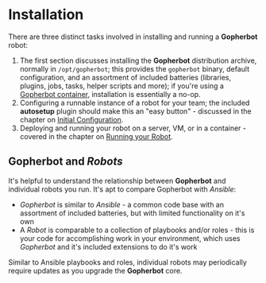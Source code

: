 # Installation

There are three distinct tasks involved in installing and running a **Gopherbot** robot:

1. The first section discusses installing the **Gopherbot** distribution archive, normally in `/opt/gopherbot`; this provides the `gopherbot` binary, default configuration, and an assortment of included batteries (libraries, plugins, jobs, tasks, helper scripts and more); if you're using a [Gopherbot container](https://hub.docker.com/r/lnxjedi/gopherbot), installation is essentially a no-op.
1. Configuring a runnable instance of a robot for your team; the included **autosetup** plugin should make this an "easy button" - discussed in the chapter on [Initial Configuration](RobotInstall.md).
1. Deploying and running your robot on a server, VM, or in a container - covered in the chapter on [Running your Robot](RunRobot.md).

## **Gopherbot** and *Robots*

It's helpful to understand the relationship between **Gopherbot** and individual robots you run. It's apt to compare Gopherbot with *Ansible*:
* *Gopherbot* is similar to *Ansible* - a common code base with an assortment of included batteries, but with limited functionality on it's own
* A *Robot* is comparable to a collection of playbooks and/or roles - this is your code for accomplishing work in your environment, which uses *Gopherbot* and it's included extensions to do it's work

Similar to Ansible playbooks and roles, individual robots may periodically require updates as you upgrade the **Gopherbot** core.
